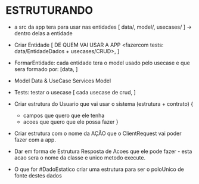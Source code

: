 # ESTRUTURANDO
- a src da app tera para usar nas entidades [ data/, model/, usecases/ ] -> dentro delas a entidade
- Criar Entidade [  DE QUEM VAI USAR A APP <fazercom tests: data/EntidadeDados + usecases/CRUD>, ]
- FormarEntidade: cada entidade tera o model usado pelo usecase e que sera formado por: [data, ]
- Model <usa> Data & UseCase <usa> Services <usa> Model
- Tests: testar o usecase [ cada usecase de crud, ]






- Criar estrutura do Usuario que vai usar o sistema (estrutura + contrato) {
  - campos que quero que ele tenha
  - acoes que quero que ele possa fazer
  }


- Criar estrutura com o nome da AÇÃO que o ClientRequest vai poder fazer com a app.
- Dar em forma de Estrutura Resposta de Acoes que ele pode fazer - esta acao sera o nome da classe e unico metodo execute.
- O que for #DadoEstatico criar uma estrutura para ser o poloUnico de fonte destes dados

